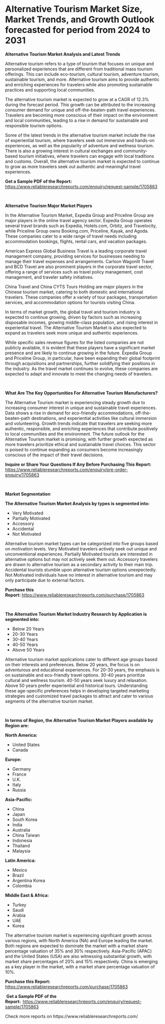 <p><h1>Alternative Tourism Market Size, Market Trends, and Growth Outlook forecasted for period from 2024 to 2031</h1></p><p><strong>Alternative Tourism Market Analysis and Latest Trends</strong></p>
<p><p>Alternative tourism refers to a type of tourism that focuses on unique and personalized experiences that are different from traditional mass tourism offerings. This can include eco-tourism, cultural tourism, adventure tourism, sustainable tourism, and more. Alternative tourism aims to provide authentic and enriching experiences for travelers while also promoting sustainable practices and supporting local communities.</p><p>The alternative tourism market is expected to grow at a CAGR of 12.3% during the forecast period. This growth can be attributed to the increasing consumer demand for unique and off-the-beaten-path travel experiences. Travelers are becoming more conscious of their impact on the environment and local communities, leading to a rise in demand for sustainable and responsible tourism options.</p><p>Some of the latest trends in the alternative tourism market include the rise of experiential tourism, where travelers seek out immersive and hands-on experiences, as well as the popularity of adventure and wellness tourism. There is also a growing interest in cultural exchanges and community-based tourism initiatives, where travelers can engage with local traditions and customs. Overall, the alternative tourism market is expected to continue to grow as more travelers seek out authentic and meaningful travel experiences.</p></p>
<p><strong>Get a Sample PDF of the Report:&nbsp;</strong> <a href="https://www.reliableresearchreports.com/enquiry/request-sample/1705863">https://www.reliableresearchreports.com/enquiry/request-sample/1705863</a></p>
<p>&nbsp;</p>
<p><strong>Alternative Tourism Major Market Players</strong></p>
<p><p>In the Alternative Tourism Market, Expedia Group and Priceline Group are major players in the online travel agency sector. Expedia Group operates several travel brands such as Expedia, Hotels.com, Orbitz, and Travelocity, while Priceline Group owns Booking.com, Priceline, Kayak, and Agoda. These companies cater to a wide range of travel needs including accommodation bookings, flights, rental cars, and vacation packages. </p><p>American Express Global Business Travel is a leading corporate travel management company, providing services for businesses needing to manage their travel expenses and arrangements. Carlson Wagonlit Travel and BCD Travel are also prominent players in the corporate travel sector, offering a range of services such as travel policy management, cost management, and traveler safety initiatives. </p><p>China Travel and China CYTS Tours Holding are major players in the Chinese tourism market, catering to both domestic and international travelers. These companies offer a variety of tour packages, transportation services, and accommodation options for tourists visiting China.</p><p>In terms of market growth, the global travel and tourism industry is expected to continue growing, driven by factors such as increasing disposable incomes, growing middle-class population, and rising interest in experiential travel. The Alternative Tourism Market is also expected to expand as travelers seek more unique and authentic experiences.</p><p>While specific sales revenue figures for the listed companies are not publicly available, it is evident that these players have a significant market presence and are likely to continue growing in the future. Expedia Group and Priceline Group, in particular, have been expanding their global footprint through acquisitions and partnerships, further solidifying their positions in the industry. As the travel market continues to evolve, these companies are expected to adapt and innovate to meet the changing needs of travelers.</p></p>
<p>&nbsp;</p>
<p><strong>What Are The Key Opportunities For Alternative Tourism Manufacturers?</strong></p>
<p><p>The Alternative Tourism market is experiencing steady growth due to increasing consumer interest in unique and sustainable travel experiences. Data shows a rise in demand for eco-friendly accommodations, off-the-beaten-path destinations, and experiential activities like cultural immersion and volunteering. Growth trends indicate that travelers are seeking more authentic, responsible, and enriching experiences that contribute positively to local communities and the environment. The future outlook for the Alternative Tourism market is promising, with further growth expected as more travelers prioritize ethical and sustainable travel choices. This sector is poised to continue expanding as consumers become increasingly conscious of the impact of their travel decisions.</p></p>
<p><strong>Inquire or Share Your Questions If Any Before Purchasing This Report:</strong> <a href="https://www.reliableresearchreports.com/enquiry/pre-order-enquiry/1705863">https://www.reliableresearchreports.com/enquiry/pre-order-enquiry/1705863</a></p>
<p>&nbsp;</p>
<p><strong>Market Segmentation</strong></p>
<p><strong>The Alternative Tourism Market Analysis by types is segmented into:</strong></p>
<p><ul><li>Very Motivated</li><li>Partially Motivated</li><li>Accessory</li><li>Accidental</li><li>Not Motivated</li></ul></p>
<p><p>Alternative tourism market types can be categorized into five groups based on motivation levels. Very Motivated travelers actively seek out unique and unconventional experiences. Partially Motivated tourists are interested in alternative options but may not actively seek them out. Accessory travelers are drawn to alternative tourism as a secondary activity to their main trip. Accidental tourists stumble upon alternative tourism options unexpectedly. Not Motivated individuals have no interest in alternative tourism and may only participate due to external factors.</p></p>
<p><strong>Purchase this Report:&nbsp;</strong><a href="https://www.reliableresearchreports.com/purchase/1705863">https://www.reliableresearchreports.com/purchase/1705863</a></p>
<p>&nbsp;</p>
<p><strong>The Alternative Tourism Market Industry Research by Application is segmented into:</strong></p>
<p><ul><li>Below 20 Years</li><li>20-30 Years</li><li>30-40 Years</li><li>40-50 Years</li><li>Above 50 Years</li></ul></p>
<p><p>Alternative tourism market applications cater to different age groups based on their interests and preferences. Below 20 years, the focus is on adventurous and educational experiences. For 20-30 years, the emphasis is on sustainable and eco-friendly travel options. 30-40 years prioritize cultural and wellness tourism. 40-50 years seek luxury and relaxation. Above 50 years prefer experiential and historical tours. Understanding these age-specific preferences helps in developing targeted marketing strategies and customized travel packages to attract and cater to various segments of the alternative tourism market.</p></p>
<p>&nbsp;</p>
<p><strong>In terms of Region, the Alternative Tourism Market Players available by Region are:</strong></p>
<p>
    <p> <strong> North America: </strong>
        <ul>
            <li>United States</li>
            <li>Canada</li>
        </ul>
        </p> 
    <p> <strong> Europe: </strong>
        <ul>
            <li>Germany</li>
            <li>France</li>
            <li>U.K.</li>
            <li>Italy</li>
            <li>Russia</li>
        </ul>
        </p> 
    <p> <strong> Asia-Pacific: </strong>
        <ul>
            <li>China</li>
            <li>Japan</li>
            <li>South Korea</li>
            <li>India</li>
            <li>Australia</li>
            <li>China Taiwan</li>
            <li>Indonesia</li>
            <li>Thailand</li>
            <li>Malaysia</li>
        </ul>
        </p> 
    <p> <strong> Latin America: </strong>
        <ul>
            <li>Mexico</li>
            <li>Brazil</li>
            <li>Argentina Korea</li>
            <li>Colombia</li>
        </ul>
        </p> 
    <p> <strong> Middle East & Africa: </strong>
        <ul>
            <li>Turkey</li>
            <li>Saudi</li>
            <li>Arabia</li>
            <li>UAE</li>
            <li>Korea</li>
        </ul>
    </p>
    </p>
<p><p>The alternative tourism market is experiencing significant growth across various regions, with North America (NA) and Europe leading the market. Both regions are expected to dominate the market with a market share percentage valuation of 35% and 30% respectively. Asia-Pacific (APAC) and the United States (USA) are also witnessing substantial growth, with market share percentages of 20% and 15% respectively. China is emerging as a key player in the market, with a market share percentage valuation of 10%.</p></p>
<p><strong>Purchase this Report: </strong><a href="https://www.reliableresearchreports.com/purchase/1705863">https://www.reliableresearchreports.com/purchase/1705863</a></p>
<p>&nbsp;<strong>Get a Sample PDF of the Report:&nbsp;&nbsp;</strong><a href="https://www.reliableresearchreports.com/enquiry/request-sample/1705863">https://www.reliableresearchreports.com/enquiry/request-sample/1705863</a></p>
<p><strong></strong></p>
<p>Check more reports on https://www.reliableresearchreports.com/</p>
